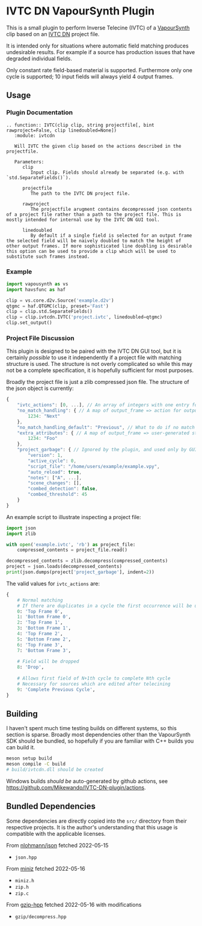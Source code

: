 # IVTC DN VapourSynth Plugin

This is a small plugin to perform Inverse Telecine (IVTC) of a [VapourSynth](https://github.com/vapoursynth/vapoursynth) clip based on an [IVTC DN](https://github.com/Mikewando/IVTC-DN) project file.

It is intended only for situations where automatic field matching produces undesirable results. For example if a source has production issues that have degraded individual fields.

Only constant rate field-based material is supported. Furthermore only one cycle is supported; 10 input fields will always yield 4 output frames.

## Usage

### Plugin Documentation

```
.. function:: IVTC(clip clip, string projectfile[, bint rawproject=False, clip linedoubled=None])
   :module: ivtcdn

   Will IVTC the given clip based on the actions described in the projectfile.

   Parameters:
      clip
         Input clip. Fields should already be separated (e.g. with `std.SeparateFields()`).

      projectfile
         The path to the IVTC DN project file.

      rawproject
         The projectfile arugment contains decompressed json contents of a project file rather than a path to the project file. This is mostly intended for internal use by the IVTC DN GUI tool. 

      linedoubled
         By default if a single field is selected for an output frame the selected field will be naively doubled to match the height of other output frames. If more sophisticated line doubling is desirable this option can be used to provide a clip which will be used to substitute such frames instead.
```

### Example

```python
import vapousynth as vs
import havsfunc as haf

clip = vs.core.d2v.Source('example.d2v')
qtgmc = haf.QTGMC(clip, preset='Fast')
clip = clip.std.SeparateFields()
clip = clip.ivtcdn.IVTC('project.ivtc', linedoubled=qtgmc)
clip.set_output()
```

### Project File Discussion

This plugin is designed to be paired with the IVTC DN GUI tool, but it is certainly _possible_ to use it independently if a project file with matching structure is used. The structure is not overly complicated so while this may not be a complete specification, it is hopefully sufficient for most purposes.

Broadly the project file is just a zlib compressed json file. The structure of the json object is currently:
```js
{
    "ivtc_actions": [0, ...], // An array of integers with one entry for every input field (see later definition)
    "no_match_handling": { // A map of output_frame => action for output frames which should use non-default action if no input fields are matched
        1234: "Next"
    },
    "no_match_handling_default": "Previous", // What to do if no match or specific handling was specified (default is "[Use ]Previous[ Frame]")
    "extra_attributes": { // A map of output_frame => user-generated string, intended to be used for whatever additional processing scripts may want to do by processing the project outside of the plugin
        1234: "Foo"
    },
    "project_garbage": { // Ignored by the plugin, and used only by GUI
        "version": 1,
        "active_cycle": 0,
        "script_file": "/home/users/example/example.vpy",
        "auto_reload": true,
        "notes": ["A", ...],
        "scene_changes": [],
        "combed_detection": false,
        "combed_threshold": 45
    }
}
```

An example script to illustrate inspecting a project file:
```py
import json
import zlib

with open('example.ivtc', 'rb') as project_file:
    compressed_contents = project_file.read()

decompressed_contents = zlib.decompress(compressed_contents)
project = json.loads(decompressed_contents)
print(json.dumps(project['project_garbage'], indent=2))
```

The valid values for `ivtc_actions` are:
```py
{
    # Normal matching
    # If there are duplicates in a cycle the first occurrence will be used
    0: 'Top Frame 0',
    1: 'Bottom Frame 0',
    2: 'Top Frame 1',
    3: 'Bottom Frame 1',
    4: 'Top Frame 2',
    5: 'Bottom Frame 2',
    6: 'Top Frame 3',
    7: 'Bottom Frame 3',
    
    # Field will be dropped
    8: 'Drop',
    
    # Allows first field of N+1th cycle to complete Nth cycle
    # Necessary for sources which are edited after telecining
    9: 'Complete Previous Cycle',
}
```

## Building

I haven't spent much time testing builds on different systems, so this section is sparse. Broadly most dependencies other than the VapourSynth SDK should be bundled, so hopefully if you are familiar with C++ builds you can build it.

```sh
meson setup build
meson compile -C build
# build/ivtcdn.dll should be created
```

Windows builds _should be_ auto-generated by github actions, see https://github.com/Mikewando/IVTC-DN-plugin/actions.

## Bundled Dependencies

Some dependencies are directly copied into the `src/` directory from their respective projects. It is the author's understanding that this usage is compatible with the applicable licenses.

From [nlohmann/json](https://github.com/nlohmann/json/tree/a8a547d7a212a6a39943bbd5b4220be504a1a33e) fetched 2022-05-15
 - `json.hpp`

From [miniz](https://github.com/richgel999/miniz/tree/76b3a872855388c735c564905da030f26334f3b3) fetched 2022-05-16
 - `miniz.h`
 - `zip.h`
 - `zip.c`

 From [gzip-hpp](https://github.com/mapbox/gzip-hpp/tree/674359bcbe87389bb947f90339c7e4250457745e) fetched 2022-05-16 with modifications
 - `gzip/decompress.hpp`
